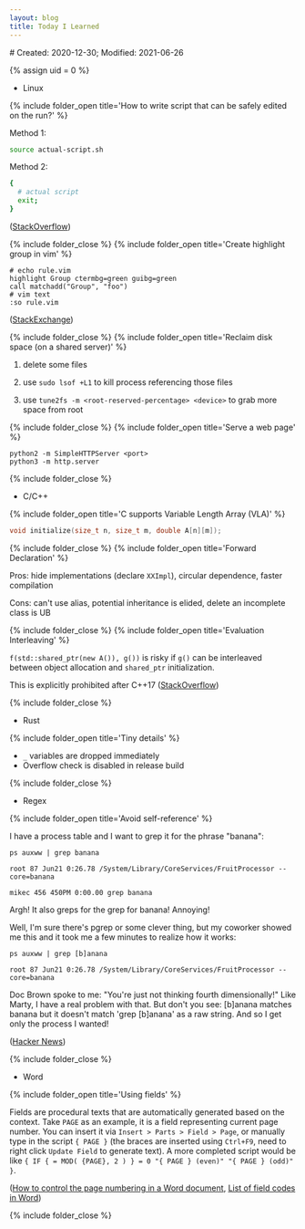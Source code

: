 ```yaml
---
layout: blog
title: Today I Learned
---
```

<span class="hidden-text"># Created: 2020-12-30; Modified: 2021-06-26</span>

{% assign uid = 0 %}
- Linux

{% include folder_open title='How to write script that can be safely edited on the run?' %}

Method 1:

```bash
source actual-script.sh
```

Method 2:
```bash
{
  # actual script
  exit;
}
```

([StackOverflow](https://stackoverflow.com/questions/3398258/edit-shell-script-while-its-running))

{% include folder_close %}
{% include folder_open title='Create highlight group in vim' %}

```
# echo rule.vim
highlight Group ctermbg=green guibg=green
call matchadd("Group", "foo")
# vim text
:so rule.vim
```
([StackExchange](https://vi.stackexchange.com/questions/5613/search-and-highlight-two-different-strings-in-different-colors))

{% include folder_close %}
{% include folder_open title='Reclaim disk space (on a shared server)' %}

1. delete some files

2. use `sudo lsof +L1` to kill process referencing those files

3. use `tune2fs -m <root-reserved-percentage> <device>` to grab more space from root

{% include folder_close %}
{% include folder_open title='Serve a web page' %}

```
python2 -m SimpleHTTPServer <port>
python3 -m http.server
```
{% include folder_close %}

- C/C++

{% include folder_open title='C supports Variable Length Array (VLA)' %}

```c
void initialize(size_t n, size_t m, double A[n][m]);
```

{% include folder_close %}
{% include folder_open title='Forward Declaration' %}

Pros: hide implementations (declare `XXImpl`), circular dependence, faster compilation

Cons: can't use alias, potential inheritance is elided, delete an incomplete class is UB

{% include folder_close %}
{% include folder_open title='Evaluation Interleaving' %}

`f(std::shared_ptr(new A()), g())` is risky if `g()` can be interleaved between object allocation and `shared_ptr` initialization.

This is explicitly prohibited after C++17 ([StackOverflow](https://stackoverflow.com/questions/38501587/what-are-the-evaluation-order-guarantees-introduced-by-c17/46472497#46472497))

{% include folder_close %}

- Rust

{% include folder_open title='Tiny details' %}

- `_` variables are dropped immediately
- Overflow check is disabled in release build

{% include folder_close %}

- Regex

{% include folder_open title='Avoid self-reference' %}

I have a process table and I want to grep it for the phrase "banana":

```
ps auxww | grep banana

root 87 Jun21 0:26.78 /System/Library/CoreServices/FruitProcessor --core=banana

mikec 456 450PM 0:00.00 grep banana
```

Argh! It also greps for the grep for banana! Annoying!

Well, I'm sure there's pgrep or some clever thing, but my coworker showed me this and it took me a few minutes to realize how it works:

```
ps auxww | grep [b]anana

root 87 Jun21 0:26.78 /System/Library/CoreServices/FruitProcessor --core=banana
```

Doc Brown spoke to me: "You're just not thinking fourth dimensionally!" Like Marty, I have a real problem with that. But don't you see: [b]anana matches banana but it doesn't match 'grep [b]anana' as a raw string. And so I get only the process I wanted!

([Hacker News](https://news.ycombinator.com/item?id=27774584))

{% include folder_close %}

- Word

{% include folder_open title='Using fields' %}

Fields are procedural texts that are automatically generated based on the context. Take `PAGE` as an example, it is a field representing current page number. You can insert it via `Insert > Parts > Field > Page`, or manually type in the script `{ PAGE }` (the braces are inserted using `Ctrl+F9`, need to right click `Update Field` to generate text). A more completed script would be like `{ IF { = MOD( {PAGE}, 2 ) } = 0 "{ PAGE } (even)" "{ PAGE } (odd)" }`.

([How to control the page numbering in a Word document](https://wordmvp.com/FAQs/Numbering/PageNumbering.htm), [List of field codes in Word](https://support.microsoft.com/en-gb/office/list-of-field-codes-in-word-1ad6d91a-55a7-4a8d-b535-cf7888659a51))

{% include folder_close %}
